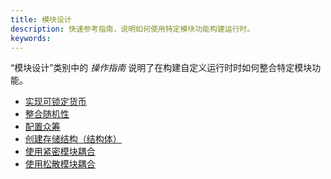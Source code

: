 ```yaml
---
title: 模块设计
description: 快速参考指南，说明如何使用特定模块功能构建运行时。
keywords:
---
```


“模块设计”类别中的 _操作指南_ 说明了在构建自定义运行时时如何整合特定模块功能。

- [实现可锁定货币](/reference/how-to-guides/pallet-design/implement-lockable-currency/)
- [整合随机性](/reference/how-to-guides/pallet-design/incorporate-randomness/)
- [配置众筹](/reference/how-to-guides/pallet-design/configure-crowdfunding/)
- [创建存储结构（结构体）](/reference/how-to-guides/pallet-design/create-a-storage-structure/)
- [使用紧密模块耦合](/reference/how-to-guides/pallet-design/use-tight-coupling/)
- [使用松散模块耦合](/reference/how-to-guides/pallet-design/use-loose-coupling/)

<!--
- [添加 contracts 模块](/reference/how-to-guides/pallet-design/add-contracts-pallet/)
-->
